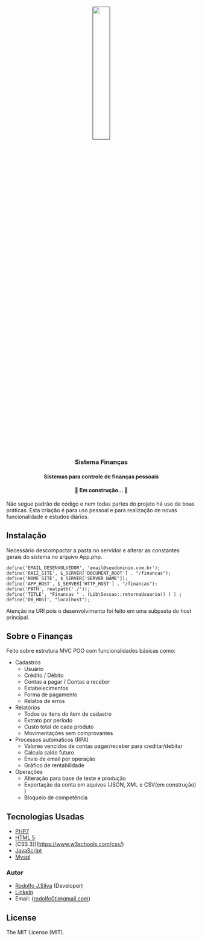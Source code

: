 <p align="center">
  <a href="">
    <img src="https://www.php.net/images/logos/php-logo.svg" width="30%">
  </a>
  <h3 align="center">Sistema Finanças</h3>
  <h4 align="center">Sistemas para controle de finanças pessoais</h4>
  <h4 align="center"> 
	🚧  Em construção...  🚧
</h4>

Não segue padrão de código e nem todas partes do projeto há uso de boas práticas. Esta criação é para uso pessoal e para realização de novas funcionalidade e estudos diários.

</p>

## Instalação
Necessário descompactar a pasta no servidor e alterar as constantes gerais do sistema no arquivo App.php.
```
define('EMAIL_DESENVOLVEDOR', 'email@seudominio.com.br');
define('RAIZ_SITE', $_SERVER['DOCUMENT_ROOT'] . "/financas"); 
define('NOME_SITE', $_SERVER['SERVER_NAME']);
define('APP_HOST', $_SERVER['HTTP_HOST'] . "/financas");
define('PATH', realpath('./'));
define('TITLE', "Financas " . (Lib\Sessao::retornaUsuario() ) ) ;
define('DB_HOST', "localhost");
 ```
 Atenção na URI pois o desenvolvimento foi feito em uma subpasta do host principal.
 
 ## Sobre o Finanças
Feito sobre estrutura MVC POO com funcionalidades básicas como:
 - Cadastros
    - Usuário
    - Crédito / Débito
    - Contas a pagar / Contas a receber
    - Estabelecimentos
    - Forma de pagamento        
    - Relatos de erros
 - Relatórios
   - Todos os itens do item de cadastro
   - Extrato por período
   - Custo total de cada produto
   - Movimentações sem comprovantes 
- Processos automaticos (RPA)
   - Valores vencidos de contas pagar/receber para creditar/debitar
   - Calcula saldo futuro
   - Envio de email por operação
   - Gráfico de rentabilidade
- Operações
    - Alteração para base de teste e produção
    - Exportação da conta em aquivos (JSON, XML e CSV(em construção) )
    - Bloqueio de competência
  
## Tecnologias Usadas
- [PHP7](https://www.php.net/)
- [HTML 5](https://developer.mozilla.org/pt-BR/docs/Web/HTML)
- [CSS 3])(https://www.w3schools.com/css/)
- [JavaScript](https://developer.mozilla.org/pt-BR/docs/Web/JavaScript)
- [Mysql](https://www.mysql.com/)

### Autor
- [Rodolfo J.Silva](https://github.com/lrodolfol) (Developer)
- [LinkeIn](https://www.linkedin.com/in/rodolfoj-silva/)
- Email: (rodolfo0ti@gmail.com)

## License
The MIT License (MIT).
